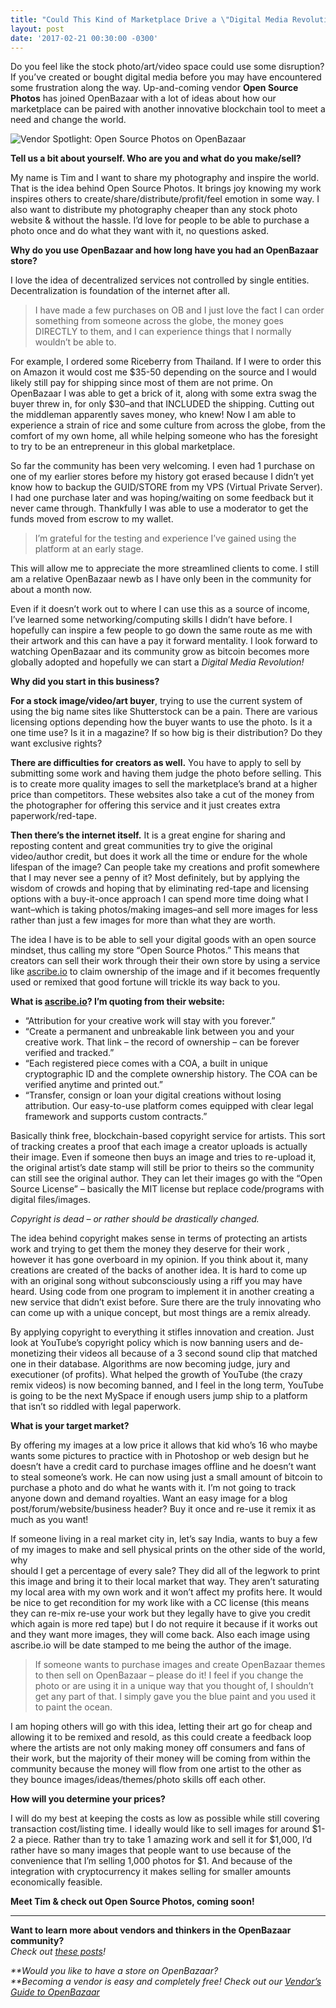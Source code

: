 ```yaml
---
title: "Could This Kind of Marketplace Drive a \"Digital Media Revolution?\"" 
layout: post
date: '2017-02-21 00:30:00 -0300'
---
```

        
Do you feel like the stock photo/art/video space could use some disruption? If you’ve created or bought digital media before you may have encountered some frustration along the way. Up-and-coming vendor **Open Source Photos** has joined OpenBazaar with a lot of ideas about how our marketplace can be paired with another innovative blockchain tool to meet a need and change the world.

![Vendor Spotlight: Open Source Photos on OpenBazaar](https://www.openbazaar.org/wp-content/uploads/2017/02/Open-Source-Photos-1024x512.png)

**Tell us a bit about yourself. Who are you and what do you make/sell?**

My name is Tim and I want to share my photography and inspire the world. That is the idea behind Open Source Photos. It brings joy knowing my work inspires others to create/share/distribute/profit/feel emotion in some way. I also want to distribute my photography cheaper than any stock photo website & without the hassle. I’d love for people to be able to purchase a photo once and do what they want with it, no questions asked.

**Why do you use OpenBazaar and how long have you had an OpenBazaar store?**

I love the idea of decentralized services not controlled by single entities. Decentralization is foundation of the internet after all.

> I have made a few purchases on OB and I just love the fact I can order something from someone across the globe, the money goes DIRECTLY to them, and I can experience things that I normally wouldn’t be able to.

For example, I ordered some Riceberry from Thailand. If I were to order this on Amazon it would cost me $35-50 depending on the source and I would likely still pay for shipping since most of them are not prime. On OpenBazaar I was able to get a brick of it, along with some extra swag the buyer threw in, for only $30–and that INCLUDED the shipping. Cutting out the middleman apparently saves money, who knew! Now I am able to experience a strain of rice and some culture from across the globe, from the comfort of my own home, all while helping someone who has the foresight to try to be an entrepreneur in this global marketplace.

So far the community has been very welcoming. I even had 1 purchase on one of my earlier stores before my history got erased because I didn’t yet know how to backup the GUID/STORE from my VPS (Virtual Private Server). I had one purchase later and was hoping/waiting on some feedback but it never came through. Thankfully I was able to use a moderator to get the funds moved from escrow to my wallet.

> I’m grateful for the testing and experience I’ve gained using the platform at an early stage.

This will allow me to appreciate the more streamlined clients to come. I still am a relative OpenBazaar newb as I have only been in the community for about a month now.

Even if it doesn’t work out to where I can use this as a source of income, I’ve learned some networking/computing skills I didn’t have before. I hopefully can inspire a few people to go down the same route as me with their artwork and this can have a pay it forward mentality. I look forward to watching OpenBazaar and its community grow as bitcoin becomes more globally adopted and hopefully we can start a _Digital Media Revolution!_

**Why did you start in this business?**

**For a stock image/video/art buyer**, trying to use the current system of using the big name sites like Shutterstock can be a pain. There are various licensing options depending how the buyer wants to use the photo. Is it a one time use? Is it in a magazine? If so how big is their distribution? Do they want exclusive rights?

**There are difficulties for creators as well.** You have to apply to sell by submitting some work and having them judge the photo before selling. This is to create more quality images to sell the marketplace’s brand at a higher price than competitors. These websites also take a cut of the money from the photographer for offering this service and it just creates extra paperwork/red-tape.

**Then there’s the internet itself.** It is a great engine for sharing and reposting content and great communities try to give the original video/author credit, but does it work all the time or endure for the whole lifespan of the image? Can people take my creations and profit somewhere that I may never see a penny of it? Most definitely, but by applying the wisdom of crowds and hoping that by eliminating red-tape and licensing options with a buy-it-once approach I can spend more time doing what I want–which is taking photos/making images–and sell more images for less rather than just a few images for more than what they are worth.

The idea I have is to be able to sell your digital goods with an open source mindset, thus calling my store “Open Source Photos.” This means that creators can sell their work through their their own store by using a service like [ascribe.io](https://www.ascribe.io/) to claim ownership of the image and if it becomes frequently used or remixed that good fortune will trickle its way back to you.

**What is [ascribe.io](https://ascribe.io)? I’m quoting from their website:**

*   “Attribution for your creative work will stay with you forever.”
*   “Create a permanent and unbreakable link between you and your creative work. That link – the record of ownership – can be forever verified and tracked.”
*   “Each registered piece comes with a COA, a built in unique cryptographic ID and the complete ownership history. The COA can be verified anytime and printed out.”
*   “Transfer, consign or loan your digital creations without losing attribution. Our easy-to-use platform comes equipped with clear legal framework and supports custom contracts.”

Basically think free, blockchain-based copyright service for artists. This sort of tracking creates a proof that each image a creator uploads is actually their image. Even if someone then buys an image and tries to re-upload it, the original artist’s date stamp will still be prior to theirs so the community can still see the original author. They can let their images go with the “Open Source License” – basically the MIT license but replace code/programs with digital files/images.

_Copyright is dead – or rather should be drastically changed._

The idea behind copyright makes sense in terms of protecting an artists work and trying to get them the money they deserve for their work , however it has gone overboard in my opinion. If you think about it, many creations are created of the backs of another idea. It is hard to come up with an original song without subconsciously using a riff you may have heard. Using code from one program to implement it in another creating a new service that didn’t exist before. Sure there are the truly innovating who can come up with a unique concept, but most things are a remix already.

By applying copyright to everything it stifles innovation and creation. Just look at YouTube’s copyright policy which is now banning users and de-monetizing their videos all because of a 3 second sound clip that matched one in their database. Algorithms are now becoming judge, jury and executioner (of profits). What helped the growth of YouTube (the crazy remix videos) is now becoming banned, and I feel in the long term, YouTube is going to be the next MySpace if enough users jump ship to a platform that isn’t so riddled with legal paperwork.

**What is your target market?**

By offering my images at a low price it allows that kid who’s 16 who maybe wants some pictures to practice with in Photoshop or web design but he doesn’t have a credit card to purchase images offline and he doesn’t want to steal someone’s work. He can now using just a small amount of bitcoin to purchase a photo and do what he wants with it. I’m not going to track anyone down and demand royalties. Want an easy image for a blog post/forum/website/business header? Buy it once and re-use it remix it as much as you want!

If someone living in a real market city in, let’s say India, wants to buy a few of my images to make and sell physical prints on the other side of the world, why  
should I get a percentage of every sale? They did all of the legwork to print this image and bring it to their local market that way. They aren’t saturating my local area with my own work and it won’t affect my profits here. It would be nice to get recondition for my work like with a CC license (this means they can re-mix re-use your work but they legally have to give you credit which again is more red tape) but I do not require it because if it works out and they want more images, they will come back. Also each image using ascribe.io will be date stamped to me being the author of the image.

> If someone wants to purchase images and create OpenBazaar themes to then sell on OpenBazaar – please do it! I feel if you change the photo or are using it in a unique way that you thought of, I shouldn’t get any part of that. I simply gave you the blue paint and you used it to paint the ocean.

I am hoping others will go with this idea, letting their art go for cheap and allowing it to be remixed and resold, as this could create a feedback loop where the artists are not only making money off consumers and fans of their work, but the majority of their money will be coming from within the community because the money will flow from one artist to the other as they bounce images/ideas/themes/photo skills off each other.

**How will you determine your prices?**

I will do my best at keeping the costs as low as possible while still covering transaction cost/listing time. I ideally would like to sell images for around $1-2 a piece. Rather than try to take 1 amazing work and sell it for $1,000, I’d rather have so many images that people want to use because of the convenience that I’m selling 1,000 photos for $1. And because of the integration with cryptocurrency it makes selling for smaller amounts economically feasible.

**Meet Tim & check out Open Source Photos, coming soon!**

* * *

**Want to learn more about vendors and thinkers in the OpenBazaar community?**  
_Check out [these posts](https://blog.openbazaar.org/category/ecosystem/#.WJi7LLYrKV4)!_

_**Would you like to have a store on OpenBazaar?  
**Becoming a vendor is easy and completely free! Check out our [Vendor’s Guide to OpenBazaar](https://blog.openbazaar.org/vendors-guide-to-openbazaar/)_
